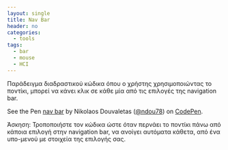 ```yaml
---
layout: single
title: Nav Bar
header: no
categories:
  - tools
tags:
  - bar
  - mouse
  - HCI
---
```


Παράδειγμα διαδραστικού κώδικα όπου ο χρήστης χρησιμοποιώντας το ποντίκι, μπορεί να κάνει κλικ σε κάθε μία από τις επιλογές της navigation bar.

<p data-height="350" data-theme-id="17517" data-slug-hash="vYMvpaZ" data-default-tab="result" data-user="ndou78" class='codepen'>See the Pen <a href='https://codepen.io/ndou78/pen/vYMvpaZ/'>nav bar</a> by Nikolaos Douvaletas (<a href='https://codepen.io/ndou78'>@ndou78</a>) on <a href='https://codepen.io'>CodePen</a>.</p>
<script async src="//assets.codepen.io/assets/embed/ei.js"></script>

Άσκηση: Τροποποιήστε τον κώδικα ώστε όταν περνάει το ποντίκι πάνω από κάποια επιλογή στην navigation bar, να ανοίγει αυτόματα κάθετα, από ένα υπο-μενού με στοιχεία της επιλογής σας.
